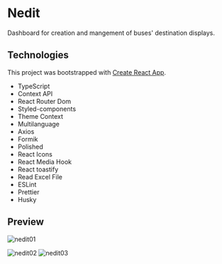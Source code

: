 # Nedit

 Dashboard for creation and mangement of buses' destination displays.

## Technologies

This project was bootstrapped with [Create React App](https://github.com/facebook/create-react-app).

- TypeScript
- Context API
- React Router Dom
- Styled-components
- Theme Context
- Multilanguage
- Axios
- Formik
- Polished
- React Icons
- React Media Hook
- React toastify
- Read Excel File
- ESLint
- Prettier
- Husky

## Preview

![nedit01](https://user-images.githubusercontent.com/51061974/152699565-f6db23b4-3fb2-41a0-932c-fd30bab4c025.png)

![nedit02](https://user-images.githubusercontent.com/51061974/152699573-44b21410-dbb6-4a73-8048-454cc975a6fe.png)
![nedit03](https://user-images.githubusercontent.com/51061974/152699590-f4c1f84b-61d3-417c-b98f-fae565a72368.png)
